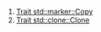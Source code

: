  1. [Trait std::marker::Copy](https://doc.rust-lang.org/std/marker/trait.Copy.html)
 2. [Trait std::clone::Clone](https://doc.rust-lang.org/std/clone/trait.Clone.html)
